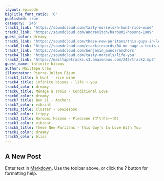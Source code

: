 ```yaml
---
layout: episode
bigTitle_font_ratio: '6'
published: true
category: '245'
track1_link: 'https://soundcloud.com/tasty-morsels/h-hunt-rice-wine'
track3_link: 'https://soundcloud.com/andrevitch/haroumi-hosono-1989'
guest_color: dreamy
track5_link: 'https://soundcloud.com/these-new-puritans/this-guys-in-love-with-you-3'
track6_link: 'https://soundcloud.com/crackirecords/04-me-nage-a-trois-conditional'
track7_link: 'https://soundcloud.com/benjamin_munoz/anchors'
track4_link: 'https://soundcloud.com/tasty-morsels/life-you'
track2_link: 'https://mailtapetracks.s3.amazonaws.com/245/track2.mp3'
guest_name: infinite bisous
author: MailTape Crew
illustrator: Pierre-Julien Fieux
track1_title: h hunt - rice wine
track4_title: infinite bisous - life + you
track4_color: dreamy
track6_title: Ménage à Trois - Conditional Love
track6_color: dreamy
track7_title: Ben Ji - Anchors
track7_color: vibrant
track2_title: Cluster - Sowiesoso
track2_color: trippy
track3_title: Haruomi Hosono - Pleocene (プリオシーヌ)
track3_color: vibrant
track5_title: These New Puritans - This Guy's In Love With You
track1_color: dreamy
track5_color: bliss
---
```

## A New Post

Enter text in [Markdown](http://daringfireball.net/projects/markdown/). Use the toolbar above, or click the **?** button for formatting help.
